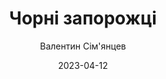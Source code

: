 ---
layout: default
modal-id: 26
date: 2023-04-12
title: Чорні запорожці
author: Валентин Сім'янцев
author_label: Автор
img: chorni-zaporozhtsi-valentyn-semyancev.jpg
alt: image-alt
project-date: "1976, під назвою «Роки козакування, 1917—1923 (спогади)»"
category: Мемуари
description: "Чорні запорожці — один з найлегендарніших підрозділів Армії УНР. Кавалерійські атаки, блискавичні нальоти, розвідувальні операції та «забави» у ворожих тилах — це все про них. Під ноги їхніх коней лягали і червоні ганчірки більшовиків, і триколірні білогвардійські. Їхній командир Петро Дяченко став живою легендою української військової звитяги. Тож зараз у ваших руках спомини одного з чорних запорожців — Валентина Сім’янцева, хлопця з Харківщини, який зі школи втік до брата на фронти Першої світової, а потім пішов до української армії. Безліч боїв, тиф, полон і втеча, але не до теплої батьківської хати на Слобожанщині, а через фронт до війська. І зрештою — він став бійцем славнозвісного полку та пройшов з ним увесь бойовий шлях."
---